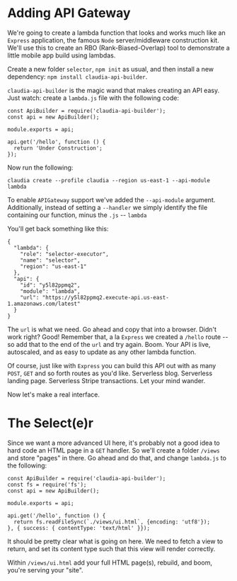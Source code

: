 
# Adding API Gateway

We're going to create a lambda function that looks and works much like an `Express` application, the famous `Node` server/middleware construction kit. We'll use this to create an RBO (Rank-Biased-Overlap) tool to demonstrate a little mobile app build using lambdas.


Create a new folder `selector`, `npm init` as usual, and then install a new dependency: `npm install claudia-api-builder`. 

`claudia-api-builder` is the magic wand that makes creating an API easy. Just watch: create a `lambda.js` file with the following code:

```
const ApiBuilder = require('claudia-api-builder');
const api = new ApiBuilder();

module.exports = api;

api.get('/hello', function () {
  return 'Under Construction';
});
```

Now run the following:

```
claudia create --profile claudia --region us-east-1 --api-module lambda
```

To enable `APIGateway` support we've added the `--api-module` argument. Additionally, instead of setting a `--handler` we simply identify the file containing our function, minus the `.js` -- `lambda`

You'll get back something like this:

```
{
  "lambda": {
    "role": "selector-executor",
    "name": "selector",
    "region": "us-east-1"
  },
  "api": {
    "id": "y5l82ppmq2",
    "module": "lambda",
    "url": "https://y5l82ppmq2.execute-api.us-east-1.amazonaws.com/latest"
  }
}
```

The `url` is what we need. Go ahead and copy that into a browser. Didn't work right? Good! Remember that, a la `Express` we created a `/hello` route -- so add that to the end of the `url` and try again. Boom. Your API is live, autoscaled, and as easy to update as any other lambda function.

Of course, just like with `Express` you can build this API out with as many `POST`, `GET` and so forth routes as you'd like. Serverless blog. Serverless landing page. Serverless Stripe transactions. Let your mind wander.

Now let's make a real interface. 

# The Select(e)r

Since we want a more advanced UI here, it's probably not a good idea to hard code an HTML page in a `GET` handler. So we'll create a folder `/views` and store "pages" in there. Go ahead and do that, and change `lambda.js` to the following:

```
const ApiBuilder = require('claudia-api-builder');
const fs = require('fs');
const api = new ApiBuilder();

module.exports = api;

api.get('/hello', function () {
  return fs.readFileSync(`./views/ui.html`, {encoding: 'utf8'});
}, { success: { contentType: 'text/html' }});
```

It should be pretty clear what is going on here. We need to fetch a view to return, and set its content type such that this view will render correctly.

Within `/views/ui.html` add your full HTML page(s), rebuild, and boom, you're serving your "site".

